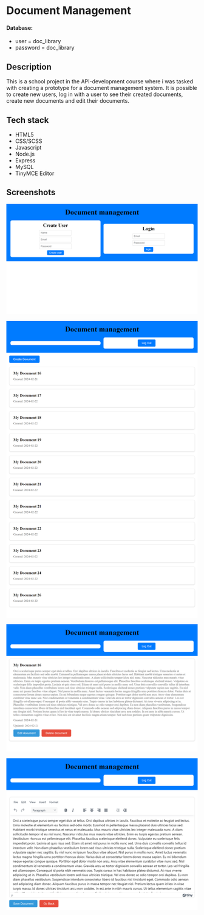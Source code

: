 # Document Management 

#### Database: 
- user = doc_library
- password = doc_library

## Description
This is a school project in the API-development course where i was tasked with creating a prototype for a
document management system. It is possible to create new users, log in with a user to see their created
documents, create new documents and edit their documents.

## Tech stack
- HTML5
- CSS/SCSS
- Javascript
- Node.js
- Express
- MySQL
- TinyMCE Editor

## Screenshots
![Start screen](/frontend/img/start.png "Start screen")

![Documents](/frontend/img/documents.png "Documents ")

![Document](/frontend/img/singleDocument.png "Document ")

![Edit document](/frontend/img/editDocument.png "Edit document")